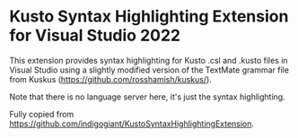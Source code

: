 # Kusto Syntax Highlighting Extension for Visual Studio 2022

This extension provides syntax highlighting for Kusto .csl and .kusto files
in Visual Studio using a slightly modified version of the TextMate grammar
file from Kuskus (https://github.com/rosshamish/kuskus/).

Note that there is no language server here, it's just the syntax highlighting.

Fully copied from https://github.com/indigogiant/KustoSyntaxHighlightingExtension.
